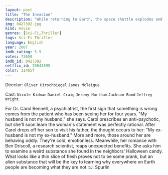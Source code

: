 ```yaml
---
layout: post
title: "The Invasion"
description: "While returning to Earth, the space shuttle explodes and the fragments bring an alien virus that recodes the human DNA. In Washington, the psychiatrist Carol Bennell observes the modification of the behavior of one of her clients first, then in her former husband and finally in the population in general. Together with her friend Dr. Ben Driscoll the researcher Dr. Stephen Galeano, they discover that the extraterrestrial epidemic affects human beings while sleeping and that her son Ollie, who had chickenpox when he was a baby, is immune to the disease and may save ma.."
img: 0427392.jpg
kind: movie
genres: [Sci-Fi,Thriller]
tags: Sci-Fi Thriller 
language: English
year: 2007
imdb_rating: 5.9
votes: 73659
imdb_id: 0427392
netflix_id: 70044895
color: 114b5f
---
```

Director: `Oliver Hirschbiegel` `James McTeigue`  

Cast: `Nicole Kidman` `Daniel Craig` `Jeremy Northam` `Jackson Bond` `Jeffrey Wright` 

For Dr. Carol Bennell, a psychiatrist, the first sign that something is wrong comes from the patient who has been seeing her for four years. "My husband is not my husband," she says. Carol prescribes an anti-psychotic, but she'll soon learn the woman's statement was perfectly rational. After Carol drops off her son to visit his father, the thought occurs to her: "My ex-husband is not my ex-husband." More and more, those around her are behaving oddly. They're cold, emotionless. Meanwhile, her romance with Ben Driscoll, a research scientist, reaps unexpected benefits. She asks him to examine a weird substance she found in the neighbors' Halloween candy. What looks like a thin slice of flesh proves not to be some prank, but an alien substance that will be the key to learning why everywhere on Earth people are becoming what they are not.::J. Spurlin